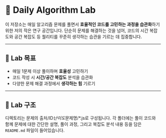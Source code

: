 # 🧪 Daily Algorithm Lab

이 저장소는 매일 알고리즘 문제를 풀면서 **효율적인 코드를 고민하는 과정을 습관화**하기 위한 저의 작은 연구 공간입니다.
단순히 문제를 해결하는 것을 넘어, 코드의 시간 복잡도와 공간 복잡도 등 퀄리티를 꾸준히 생각하는 습관을 기르는 데 집중합니다.

---

## 🎯 Lab 목표

- 매일 1문제 이상 풀이하며 **효율성** 고민하기
- 코드 작성 시 **시간/공간 복잡도** 분석을 습관화
- 다양한 문제 해결 과정에서 **생각하는 힘** 기르기

---

## 📁 Lab 구조

디렉토리는 문제의 출처/ID*난이도*문제명/\*.js로 구성됩니다.
각 폴더에는 풀이 코드와 함께 문제에 대한 간단한 설명, 풀이 과정, 그리고 복잡도 분석 내용 등을 담은 `README.md` 파일이 들어있습니다.
